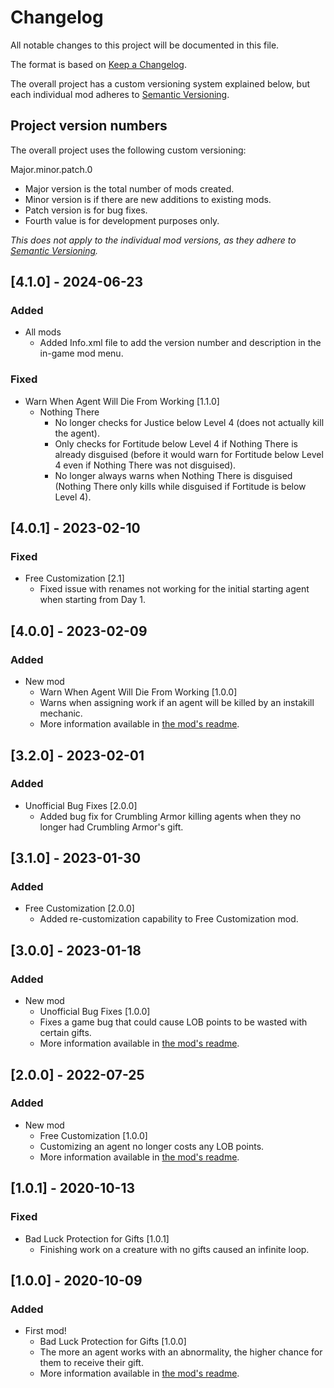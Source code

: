 # Changelog

All notable changes to this project will be documented in this file.

The format is based on [Keep a Changelog](https://keepachangelog.com/en/1.1.0/).

The overall project has a custom versioning system explained below, but each
individual mod adheres
to [Semantic Versioning](https://semver.org/spec/v2.0.0.html).

## Project version numbers

The overall project uses the following custom versioning:

Major.minor.patch.0

- Major version is the total number of mods created.
- Minor version is if there are new additions to existing mods.
- Patch version is for bug fixes.
- Fourth value is for development purposes only.

*This does not apply to the individual mod versions, as they adhere
to [Semantic Versioning](https://semver.org/spec/v2.0.0.html).*

## [4.1.0] - 2024-06-23

### Added

- All mods
  - Added Info.xml file to add the version number and description in the in-game
    mod menu.

### Fixed

- Warn When Agent Will Die From Working [1.1.0]
  - Nothing There
    - No longer checks for Justice below Level 4 (does not actually kill the
      agent).
    - Only checks for Fortitude below Level 4 if Nothing There is already
      disguised (before it would warn for
      Fortitude below Level 4 even if Nothing There was not disguised).
    - No longer always warns when Nothing There is disguised (Nothing There only
      kills while disguised if Fortitude
      is below Level 4).

## [4.0.1] - 2023-02-10

### Fixed

- Free Customization [2.1]
  - Fixed issue with renames not working for the initial starting agent when
    starting from Day 1.

## [4.0.0] - 2023-02-09

### Added

- New mod
  - Warn When Agent Will Die From Working [1.0.0]
  - Warns when assigning work if an agent will be killed by an instakill
    mechanic.
  - More information available
    in [the mod's readme](LobotomyCorporationMods.WarnWhenAgentWillDieFromWorking/README.md).

## [3.2.0] - 2023-02-01

### Added

- Unofficial Bug Fixes [2.0.0]
  - Added bug fix for Crumbling Armor killing agents when they no longer had
    Crumbling Armor's gift.

## [3.1.0] - 2023-01-30

### Added

- Free Customization [2.0.0]
  - Added re-customization capability to Free Customization mod.

## [3.0.0] - 2023-01-18

### Added

- New mod
  - Unofficial Bug Fixes [1.0.0]
  - Fixes a game bug that could cause LOB points to be wasted with certain
    gifts.
  - More information available
    in [the mod's readme](LobotomyCorporationMods.BugFixes/README.md).

## [2.0.0] - 2022-07-25

### Added

- New mod
  - Free Customization [1.0.0]
  - Customizing an agent no longer costs any LOB points.
  - More information available
    in [the mod's readme](LobotomyCorporationMods.FreeCustomization/README.md).

## [1.0.1] - 2020-10-13

### Fixed

- Bad Luck Protection for Gifts [1.0.1]
  - Finishing work on a creature with no gifts caused an infinite loop.

## [1.0.0] - 2020-10-09

### Added

- First mod!
  - Bad Luck Protection for Gifts [1.0.0]
  - The more an agent works with an abnormality, the higher chance for them to
    receive their gift.
  - More information available
    in [the mod's readme](LobotomyCorporationMods.BadLuckProtectionForGifts/README.md).
